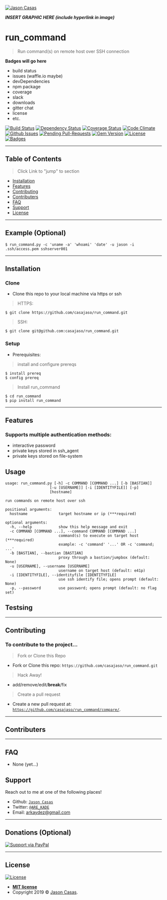 <a href="https://github.com/casajaso"><img src="hhttps://avatars2.githubusercontent.com/u/44911805?s=400&u=c53584df8bf9c1f3dab3c97e48d97ae3ed55cf6f&v=4" title="Jason Casas" alt="Jason Casas"></a>

<!-- [![Jason Casas](hhttps://avatars2.githubusercontent.com/u/44911805?s=400&u=c53584df8bf9c1f3dab3c97e48d97ae3ed55cf6f&v=4)](https://github.com/casajaso) -->

***INSERT GRAPHIC HERE (include hyperlink in image)***

# run_command

> Run command(s) on remote host over SSH connection

**Badges will go here**

- build status
- issues (waffle.io maybe)
- devDependencies
- npm package
- coverage
- slack
- downloads
- gitter chat
- license
- etc.

[![Build Status](http://img.shields.io/travis/badges/badgerbadgerbadger.svg?style=flat-square)](https://travis-ci.org/badges/badgerbadgerbadger) [![Dependency Status](http://img.shields.io/gemnasium/badges/badgerbadgerbadger.svg?style=flat-square)](https://gemnasium.com/badges/badgerbadgerbadger) [![Coverage Status](http://img.shields.io/coveralls/badges/badgerbadgerbadger.svg?style=flat-square)](https://coveralls.io/r/badges/badgerbadgerbadger) [![Code Climate](http://img.shields.io/codeclimate/github/badges/badgerbadgerbadger.svg?style=flat-square)](https://codeclimate.com/github/badges/badgerbadgerbadger) [![Github Issues](http://githubbadges.herokuapp.com/badges/badgerbadgerbadger/issues.svg?style=flat-square)](https://github.com/badges/badgerbadgerbadger/issues) [![Pending Pull-Requests](http://githubbadges.herokuapp.com/badges/badgerbadgerbadger/pulls.svg?style=flat-square)](https://github.com/badges/badgerbadgerbadger/pulls) [![Gem Version](http://img.shields.io/gem/v/badgerbadgerbadger.svg?style=flat-square)](https://rubygems.org/gems/badgerbadgerbadger) [![License](http://img.shields.io/:license-mit-blue.svg?style=flat-square)](http://badges.mit-license.org) [![Badges](http://img.shields.io/:badges-9/9-ff6799.svg?style=flat-square)](https://github.com/badges/badgerbadgerbadger)

---

## Table of Contents

> Click Link to "jump" to section

- [Installation](#installation)
- [Features](#features)
- [Contributing](#contributing)
- [Contributers](#contributers)
- [FAQ](#faq)
- [Support](#support)
- [License](#license)


---

## Example (Optional)

```shell
$ run_command.py -c 'uname -a' 'whoami' 'date' -u jason -i .ssh/access.pem sshserver001
```

---

## Installation

### Clone

- Clone this repo to your local machine via https or ssh

> HTTPS:

```shell
$ git clone https://github.com/casajaso/run_command.git
```

> SSH:

```shell
$ git clone git@github.com:casajaso/run_command.git
```

### Setup

- Prerequisites:

> install and configure prereqs

```shell
$ install prereq
$ config prereq 
```

> Install run_command

```shell
$ cd run_command 
$ pip install run_command
```

---

## Features

### Supports multiple authentication methods:

- interactive password
- private keys stored in ssh_agent
- private keys stored on file-system

## Usage 

```shell
usage: run_command.py [-h] -c COMMAND [COMMAND ...] [-b [BASTIAN]]
                    [-u [USERNAME]] [-i [IDENTITYFILE]] [-p]
                    [hostname]

run commands on remote host over ssh

positional arguments:
  hostname              target hostname or ip (***required)

optional arguments:
  -h, --help            show this help message and exit
  -c COMMAND [COMMAND ...], --command COMMAND [COMMAND ...]
                        command(s) to execute on target host (***required)
                        example: -c 'command' '...' OR -c 'command; ...'
  -b [BASTIAN], --bastian [BASTIAN]
                        proxy through a bastion/jumpbox (default: None)
  -u [USERNAME], --username [USERNAME]
                        username on target host (default: e41p)
  -i [IDENTITYFILE], --identityfile [IDENTITYFILE]
                        use ssh identify file; opens prompt (default: None)
  -p, --password        use password; opens prompt (default: no flag set)

```

## Testsing

---

## Contributing

### To contribute to the project...

> Fork or Clone this Repo

- Fork or Clone this repo: `https://github.com/casajaso/run_command.git`

> Hack Away!

- add/remove/edit/**break**/fix

> Create a pull request

- Create a new pull request at: <a href="https://github.com/casajaso/run_command/compare/" target="_blank">`https://github.com/casajaso/run_command/compare/`</a>.

---

## Contributers

[contributors]: https://github.com/casajaso/run_command/contributors

---

## FAQ

- None (yet...)

## Support

Reach out to me at one of the following places!

- Github: <a href="https://github.com/casajaso" target="_blank">`Jason Casas`</a>
- Twitter: <a href="https://twitter.com/ARE_KADE" target="_blank">`@ARE_KADE`</a>
- Email: <a href="mailto:arkaydez@gmail.com">arkaydez@gmail.com</a>

---

## Donations (Optional)

[![Support via PayPal](https://cdn.rawgit.com/twolfson/paypal-github-button/1.0.0/dist/button.svg)](https://www.paypal.me/JasonCasas/)


---

## License

[![License](http://img.shields.io/:license-mit-blue.svg?style=flat-square)](http://badges.mit-license.org)

- **[MIT license](http://opensource.org/licenses/mit-license.php)**
- Copyright 2019 © <a href="https://github.com/casajaso" target="_blank">Jason Casas</a>.
